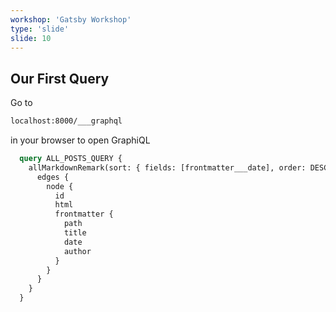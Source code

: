 ```yaml
---
workshop: 'Gatsby Workshop'
type: 'slide'
slide: 10
---
```


## Our First Query

Go to

```bash
localhost:8000/___graphql
```

in your browser to open GraphiQL

```graphql
  query ALL_POSTS_QUERY {
    allMarkdownRemark(sort: { fields: [frontmatter___date], order: DESC }) {
      edges {
        node {
          id
          html
          frontmatter {
            path
            title
            date
            author
          }
        }
      }
    }
  }
```